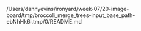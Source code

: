 /Users/dannyevins/ironyard/week-07/20-image-board/tmp/broccoli_merge_trees-input_base_path-ebNhHk6i.tmp/0/README.md